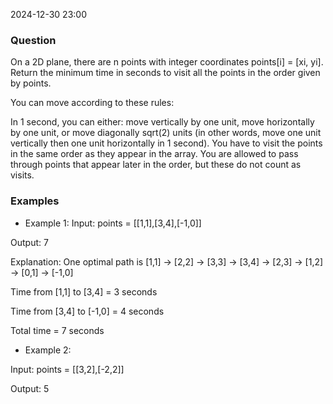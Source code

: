 2024-12-30 23:00

### Question
On a 2D plane, there are n points with integer coordinates points[i] = [xi, yi]. Return the minimum time in seconds to visit all the points in the order given by points.

You can move according to these rules:

In 1 second, you can either:
move vertically by one unit,
move horizontally by one unit, or
move diagonally sqrt(2) units (in other words, move one unit vertically then one unit horizontally in 1 second).
You have to visit the points in the same order as they appear in the array.
You are allowed to pass through points that appear later in the order, but these do not count as visits.

### Examples
- Example 1:
Input: points = [[1,1],[3,4],[-1,0]]

Output: 7

Explanation: One optimal path is [1,1] -> [2,2] -> [3,3] -> [3,4] -> [2,3] -> [1,2] -> [0,1] -> [-1,0]   

Time from [1,1] to [3,4] = 3 seconds

Time from [3,4] to [-1,0] = 4 seconds

Total time = 7 seconds

- Example 2:

Input: points = [[3,2],[-2,2]]

Output: 5
 